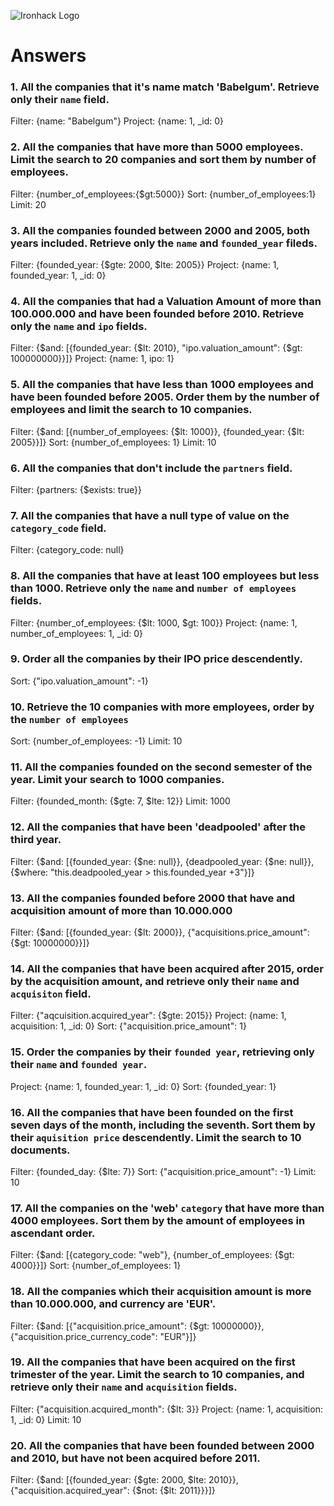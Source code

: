![Ironhack Logo](https://i.imgur.com/1QgrNNw.png)

# Answers

### 1. All the companies that it's name match 'Babelgum'. Retrieve only their `name` field.
Filter: {name: "Babelgum"}
Project: {name: 1, _id: 0}

### 2. All the companies that have more than 5000 employees. Limit the search to 20 companies and sort them by **number of employees**.
Filter: {number_of_employees:{$gt:5000}}
Sort: {number_of_employees:1}
Limit: 20

### 3. All the companies founded between 2000 and 2005, both years included. Retrieve only the `name` and `founded_year` fileds.
Filter: {founded_year: {$gte: 2000, $lte: 2005}}
Project: {name: 1, founded_year: 1, _id: 0}

### 4. All the companies that had a Valuation Amount of more than 100.000.000 and have been founded before 2010. Retrieve only the `name` and `ipo` fields.
Filter: {$and: [{founded_year: {$lt: 2010}, "ipo.valuation_amount": {$gt: 100000000}}]}
Project: {name: 1, ipo: 1}

### 5. All the companies that have less than 1000 employees and have been founded before 2005. Order them by the number of employees and limit the search to 10 companies.
Filter: {$and: [{number_of_employees: {$lt: 1000}}, {founded_year: {$lt: 2005}}]}
Sort: {number_of_employees: 1}
Limit: 10

### 6. All the companies that don't include the `partners` field.
Filter: {partners: {$exists: true}}

### 7. All the companies that have a null type of value on the `category_code` field.
Filter: {category_code: null}

### 8. All the companies that have at least 100 employees but less than 1000. Retrieve only the `name` and `number of employees` fields.
Filter: {number_of_employees: {$lt: 1000, $gt: 100}}
Project: {name: 1, number_of_employees: 1, _id: 0}

### 9. Order all the companies by their IPO price descendently.
Sort: {"ipo.valuation_amount": -1}

### 10. Retrieve the 10 companies with more employees, order by the `number of employees`
Sort: {number_of_employees: -1}
Limit: 10

### 11. All the companies founded on the second semester of the year. Limit your search to 1000 companies.
Filter: {founded_month: {$gte: 7, $lte: 12}}
Limit: 1000

### 12. All the companies that have been 'deadpooled' after the third year.
Filter: {$and: [{founded_year: {$ne: null}}, {deadpooled_year: {$ne: null}}, {$where: "this.deadpooled_year > this.founded_year +3"}]}


### 13. All the companies founded before 2000 that have and acquisition amount of more than 10.000.000
Filter: {$and: [{founded_year: {$lt: 2000}}, {"acquisitions.price_amount": {$gt: 10000000}}]}

### 14. All the companies that have been acquired after 2015, order by the acquisition amount, and retrieve only their `name` and `acquisiton` field.
Filter: {"aqcuisition.acquired_year": {$gte: 2015}}
Project: {name: 1, acquisition: 1, _id: 0}
Sort: {"acquisition.price_amount": 1}

### 15. Order the companies by their `founded year`, retrieving only their `name` and `founded year`.
Project: {name: 1, founded_year: 1, _id: 0}
Sort: {founded_year: 1}

### 16. All the companies that have been founded on the first seven days of the month, including the seventh. Sort them by their `aquisition price` descendently. Limit the search to 10 documents.
Filter: {founded_day: {$lte: 7}}
Sort: {"acquisition.price_amount": -1}
Limit: 10

### 17. All the companies on the 'web' `category` that have more than 4000 employees. Sort them by the amount of employees in ascendant order.
Filter: {$and: [{category_code: "web"}, {number_of_employees: {$gt: 4000}}]}
Sort: {number_of_employees: 1}

### 18. All the companies which their acquisition amount is more than 10.000.000, and currency are 'EUR'.
Filter: {$and: [{"acquisition.price_amount": {$gt: 10000000}}, {"acquisition.price_currency_code": "EUR"}]}

### 19. All the companies that have been acquired on the first trimester of the year. Limit the search to 10 companies, and retrieve only their `name` and `acquisition` fields.
Filter: {"acquisition.acquired_month": {$lt: 3}}
Project: {name: 1, acquisition: 1, _id: 0}
Limit: 10

### 20. All the companies that have been founded between 2000 and 2010, but have not been acquired before 2011.
Filter: {$and: [{founded_year: {$gte: 2000, $lte: 2010}}, {"acquisition.acquired_year": {$not: {$lt: 2011}}}]}